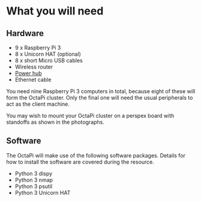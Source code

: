 # What you will need

## Hardware

- 9 x Raspberry Pi 3
- 8 x Unicorn HAT (optional)
- 8 x short Micro USB cables
- Wireless router
- [Power hub](https://www.amazon.co.uk/Universal-professional-charging-2-4amps-simultaneously/dp/B01DZKOUS4/ref=lp_11206805031_1_1?srs=11206805031&ie=UTF8&qid=1488288887&sr=8-1)
- Ethernet cable

You need nine Raspberry Pi 3 computers in total, because eight of these will form the OctaPi cluster. Only the final one will need the usual peripherals to act as the client machine.

You may wish to mount your OctaPi cluster on a perspex board with standoffs as shown in the photographs.

## Software

The OctaPi will make use of the following software packages. Details for how to install the software are covered during the resource.

- Python 3 dispy
- Python 3 nmap
- Python 3 psutil
- Python 3 Unicorn HAT
